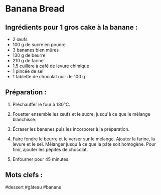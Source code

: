 Banana Bread
============

Ingrédients pour 1 gros cake à la banane :
------------------------------------------

- 2 œufs
- 100 g de sucre en poudre
- 3 bananes bien mûres
- 130 g de beurre
- 210 g de farine
- 1,5 cuillère à café de levure chimique
- 1 pincée de sel
- 1 tablette de chocolat noir de 100 g

Préparation :
-------------

1. Préchauffer le four à 180°C.

2. Fouetter ensemble les œufs et le sucre, jusqu'à ce que le mélange blanchisse.

3. Écraser les bananes puis les incorporer à la préparation.

4. Faire fondre le beurre et le verser sur le mélange. Ajouter la farine, la levure et le sel. Mélanger jusqu'à ce que la pâte soit homogène. Pour finir, ajouter les pépites de chocolat.

5. Enfourner pour 45 minutes.

Mots clefs :
-----------

#dessert
#gâteau
#banane
